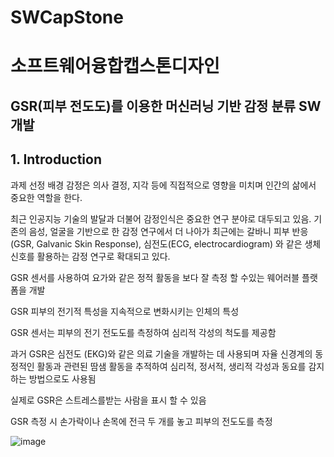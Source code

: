 # SWCapStone

# 소프트웨어융합캡스톤디자인 

## GSR(피부 전도도)를 이용한 머신러닝 기반 감정 분류 SW 개발

## 1. Introduction
과제 선정 배경
감정은 의사 결정, 지각 등에 직접적으로 영향을 미치며 인간의 삶에서 중요한 역할을 한다.

최근 인공지능 기술의 발달과 더불어 감정인식은 중요한 연구 분야로 대두되고 있음. 기존의 음성, 얼굴을 기반으로 한 감정 연구에서 더 나아가 최근에는 갈바니 피부 반응(GSR, Galvanic Skin Response), 심전도(ECG, electrocardiogram) 와 같은 생체신호를 활용하는 감정 연구로 확대되고 있다.

GSR 센서를 사용하여 요가와 같은 정적 활동을 보다 잘 측정 할 수있는 웨어러블 플랫폼을 개발

GSR
피부의 전기적 특성을 지속적으로 변화시키는 인체의 특성

GSR 센서는 피부의 전기 전도도를 측정하여 심리적 각성의 척도를 제공함

과거 GSR은 심전도 (EKG)와 같은 의료 기술을 개발하는 데 사용되며 자율 신경계의 동정적인 활동과 관련된 땀샘 활동을 추적하여 심리적, 정서적, 생리적 각성과 동요를 감지하는 방법으로도 사용됨

실제로 GSR은 스트레스를받는 사람을 표시 할 수 있음

GSR 측정 시 손가락이나 손목에 전극 두 개를 놓고 피부의 전도도를 측정



![image](https://user-images.githubusercontent.com/73388615/122944729-06b40580-d3b3-11eb-9478-5b4199bd5bd6.png)
